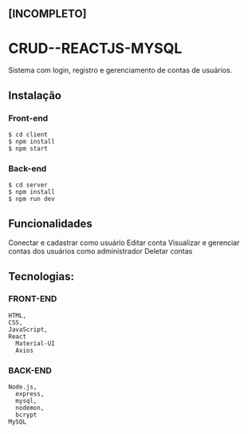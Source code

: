 ## [INCOMPLETO]
# CRUD--REACTJS-MYSQL

Sistema com login, registro e gerenciamento de contas de usuários.

## Instalação
  ### Front-end
    $ cd client
    $ npm install
    $ npm start
  ### Back-end
    $ cd server
    $ npm install
    $ npm run dev
    
## Funcionalidades
  Conectar e cadastrar como usuário
  Editar conta
  Visualizar e gerenciar contas dos usuários como administrador
  Deletar contas
  

## Tecnologias:
  ### FRONT-END
    HTML,
    CSS,
    JavaScript,
    React
      Material-UI
      Axios
  ### BACK-END
    Node.js,
      express,
      mysql,
      nodemon,
      bcrypt
    MySQL

